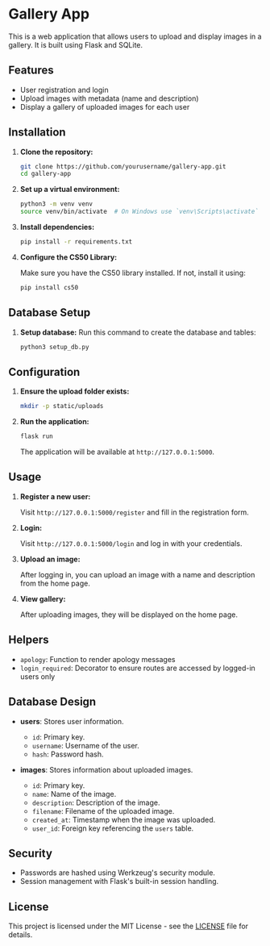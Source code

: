 # Gallery App

This is a web application that allows users to upload and display images in a gallery. It is built using Flask and SQLite.

## Features

- User registration and login
- Upload images with metadata (name and description)
- Display a gallery of uploaded images for each user

## Installation

1. **Clone the repository:**

   ```sh
   git clone https://github.com/yourusername/gallery-app.git
   cd gallery-app
   ```

2. **Set up a virtual environment:**

   ```sh
   python3 -m venv venv
   source venv/bin/activate  # On Windows use `venv\Scripts\activate`
   ```

3. **Install dependencies:**

   ```sh
   pip install -r requirements.txt
   ```

4. **Configure the CS50 Library:**

   Make sure you have the CS50 library installed. If not, install it using:

   ```sh
   pip install cs50
   ```

## Database Setup

1. **Setup database:**
   Run this command to create the database and tables:
   ```sh
   python3 setup_db.py
   ```

## Configuration

1. **Ensure the upload folder exists:**

   ```sh
   mkdir -p static/uploads
   ```

2. **Run the application:**

   ```sh
   flask run
   ```

   The application will be available at `http://127.0.0.1:5000`.

## Usage

1. **Register a new user:**

   Visit `http://127.0.0.1:5000/register` and fill in the registration form.

2. **Login:**

   Visit `http://127.0.0.1:5000/login` and log in with your credentials.

3. **Upload an image:**

   After logging in, you can upload an image with a name and description from the home page.

4. **View gallery:**

   After uploading images, they will be displayed on the home page.

## Helpers

- `apology`: Function to render apology messages
- `login_required`: Decorator to ensure routes are accessed by logged-in users only

## Database Design

- **users**: Stores user information.

  - `id`: Primary key.
  - `username`: Username of the user.
  - `hash`: Password hash.

- **images**: Stores information about uploaded images.
  - `id`: Primary key.
  - `name`: Name of the image.
  - `description`: Description of the image.
  - `filename`: Filename of the uploaded image.
  - `created_at`: Timestamp when the image was uploaded.
  - `user_id`: Foreign key referencing the `users` table.

## Security

- Passwords are hashed using Werkzeug's security module.
- Session management with Flask's built-in session handling.

## License

This project is licensed under the MIT License - see the [LICENSE](LICENSE) file for details.
